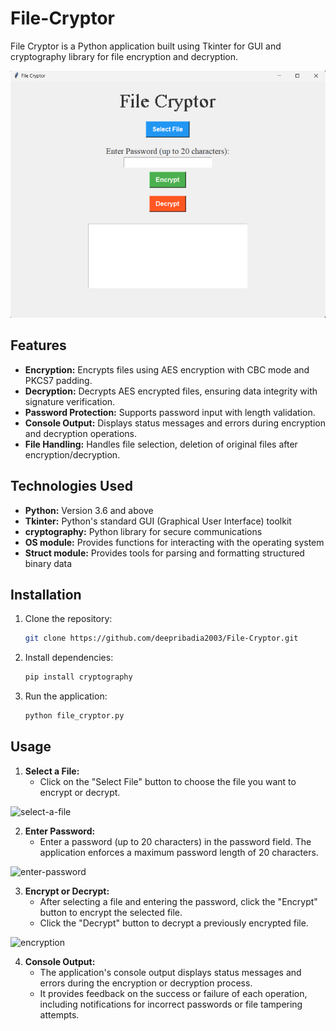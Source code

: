 # File-Cryptor

File Cryptor is a Python application built using Tkinter for GUI and cryptography library for file encryption and decryption.


![home-screen](https://github.com/deepribadia2003/File-Cryptor/blob/main/sample_images/img1.png)
## Features

- **Encryption:** Encrypts files using AES encryption with CBC mode and PKCS7 padding.
- **Decryption:** Decrypts AES encrypted files, ensuring data integrity with signature verification.
- **Password Protection:** Supports password input with length validation.
- **Console Output:** Displays status messages and errors during encryption and decryption operations.
- **File Handling:** Handles file selection, deletion of original files after encryption/decryption.

## Technologies Used

- **Python:** Version 3.6 and above
- **Tkinter:** Python's standard GUI (Graphical User Interface) toolkit
- **cryptography:** Python library for secure communications
- **OS module:** Provides functions for interacting with the operating system
- **Struct module:** Provides tools for parsing and formatting structured binary data

## Installation

1. Clone the repository:
   ```bash
   git clone https://github.com/deepribadia2003/File-Cryptor.git

2. Install dependencies:
   ```bash
   pip install cryptography

3. Run the application:
   ```bash
   python file_cryptor.py

 ## Usage

1. **Select a File:**
   - Click on the "Select File" button to choose the file you want to encrypt or decrypt.

![select-a-file](https://github.com/deepribadia2003/File-Cryptor/blob/main/sample_images/img2.png)

2. **Enter Password:**
   - Enter a password (up to 20 characters) in the password field. The application enforces a maximum password length of 20 characters.

![enter-password](https://github.com/deepribadia2003/File-Cryptor/blob/main/sample_images/img3.png)

3. **Encrypt or Decrypt:**
   - After selecting a file and entering the password, click the "Encrypt" button to encrypt the selected file.
   - Click the "Decrypt" button to decrypt a previously encrypted file.

![encryption](https://github.com/deepribadia2003/File-Cryptor/blob/main/sample_images/img4.png)

4. **Console Output:**
   - The application's console output displays status messages and errors during the encryption or decryption process.
   - It provides feedback on the success or failure of each operation, including notifications for incorrect passwords or file tampering attempts.

